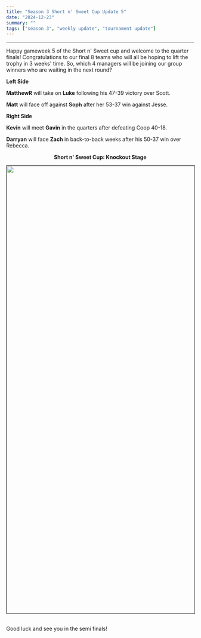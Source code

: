 ```yaml
---
title: "Season 3 Short n' Sweet Cup Update 5"
date: "2024-12-23"
summary: ""
tags: ["season 3", "weekly update", "tournament update"]
---
```


<style>
img {
  display: block;
  margin-left: auto;
  margin-right: auto;
  border: 1px solid;
}
.center-bold {
    text-align: center;
    font-weight: bold;
}
</style>

---

Happy gameweek 5 of the Short n' Sweet cup and welcome to the quarter finals! Congratulations to our final 8 teams who will all be hoping to lift the trophy in 3 weeks' time. So, which 4 managers will be joining our group winners who are waiting in the next round?

**Left Side**

**MatthewR** will take on **Luke** following his 47-39 victory over Scott.

**Matt** will face off against **Soph** after her 53-37 win against Jesse.

**Right Side**

**Kevin** will meet **Gavin** in the quarters after defeating Coop 40-18.

**Darryan** will face **Zach** in back-to-back weeks after his 50-37 win over Rebecca.


<p class="center-bold">Short n' Sweet Cup: Knockout Stage</p>
<img src="/images/season-3/season-3-wu/18/knockout-stage.png" width="1200vh" height="auto">
<br />

Good luck and see you in the semi finals!
